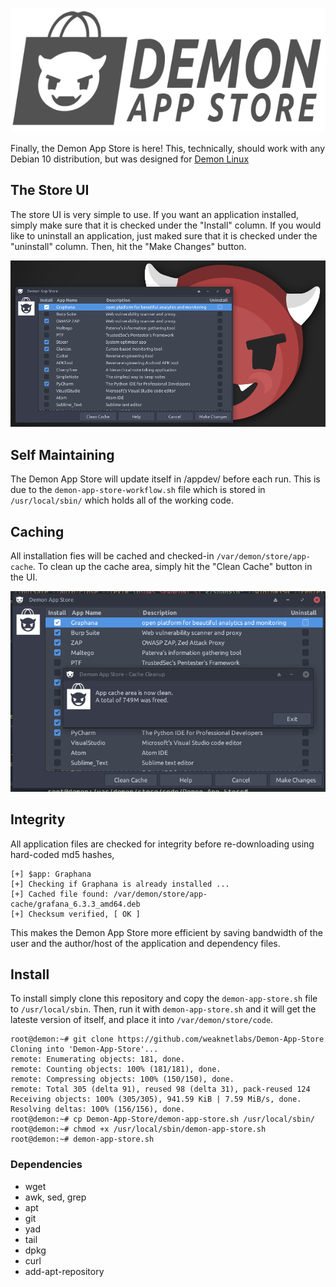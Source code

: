 ![Demon App Store Logo](images/app-store-logo-new.png)

Finally, the Demon App Store is here! This, technically, should work with any Debian 10 distribution, but was designed for [Demon Linux](https://demonlinux.com)
## The Store UI
The store UI is very simple to use. If you want an application installed, simply make sure that it is checked under the "Install" column. If you would like to uninstall an application, just maked sure that it is checked under the "uninstall" column. Then, hit the "Make Changes" button.

![Demon App Store Screenshot](images/screenshot-app-store.png)

## Self Maintaining
The Demon App Store will update itself in /appdev/ before each run. This is due to the ```demon-app-store-workflow.sh``` file which is stored in ```/usr/local/sbin/``` which holds all of the working code.

## Caching
All installation fies will be cached and checked-in `/var/demon/store/app-cache`. To clean up the cache area, simply hit the "Clean Cache" button in the UI.

![Demon App Store Screenshot](images/store-cleanup.png)

## Integrity
All application files are checked for integrity before re-downloading using hard-coded md5 hashes,
```
[+] $app: Graphana
[+] Checking if Graphana is already installed ...
[+] Cached file found: /var/demon/store/app-cache/grafana_6.3.3_amd64.deb
[+] Checksum verified, [ OK ]
```
This makes the Demon App Store more efficient by saving bandwidth of the user and the author/host of the application and dependency files.

## Install 
To install simply clone this repository and copy the `demon-app-store.sh` file to `/usr/local/sbin`.
Then, run it with `demon-app-store.sh` and it will get the lateste version of itself, and place it into `/var/demon/store/code`.
```
root@demon:~# git clone https://github.com/weaknetlabs/Demon-App-Store
Cloning into 'Demon-App-Store'...
remote: Enumerating objects: 181, done.
remote: Counting objects: 100% (181/181), done.
remote: Compressing objects: 100% (150/150), done.
remote: Total 305 (delta 91), reused 98 (delta 31), pack-reused 124
Receiving objects: 100% (305/305), 941.59 KiB | 7.59 MiB/s, done.
Resolving deltas: 100% (156/156), done.
root@demon:~# cp Demon-App-Store/demon-app-store.sh /usr/local/sbin/
root@demon:~# chmod +x /usr/local/sbin/demon-app-store.sh 
root@demon:~# demon-app-store.sh 
```
### Dependencies
* wget
* awk, sed, grep
* apt
* git
* yad
* tail
* dpkg
* curl
* add-apt-repository
